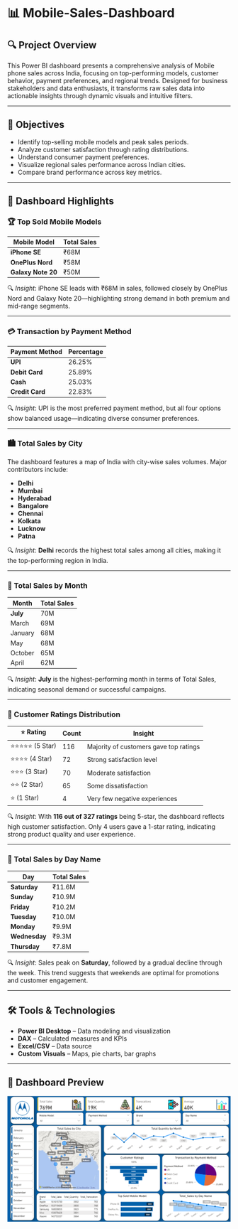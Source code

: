 # 📊 Mobile-Sales-Dashboard

## 🔍 Project Overview
This Power BI dashboard presents a comprehensive analysis of  Mobile phone sales across India, focusing on top-performing models, customer behavior, payment preferences, and regional trends. Designed for business stakeholders and data enthusiasts, it transforms raw sales data into actionable insights through dynamic visuals and intuitive filters.

---

## 🎯 Objectives
- Identify top-selling mobile models and peak sales periods.
- Analyze customer satisfaction through rating distributions.
- Understand consumer payment preferences.
- Visualize regional sales performance across Indian cities.
- Compare brand performance across key metrics.

---

## 📌 Dashboard Highlights

### 🏆 Top Sold Mobile Models
| Mobile Model      | Total Sales |
|------------------|-------------|
| **iPhone SE**     | ₹68M        |
| **OnePlus Nord**  | ₹58M        |
| **Galaxy Note 20**| ₹50M        |

🔍 _Insight_: iPhone SE leads with ₹68M in sales, followed closely by OnePlus Nord and Galaxy Note 20—highlighting strong demand in both premium and mid-range segments.

---

### 💳 Transaction by Payment Method
| Payment Method | Percentage |
|----------------|------------|
| **UPI**         | 26.25%     |
| **Debit Card**  | 25.89%     |
| **Cash**        | 25.03%     |
| **Credit Card** | 22.83%     |

🔍 _Insight_: UPI is the most preferred payment method, but all four options show balanced usage—indicating diverse consumer preferences.

---

### 🏙️ Total Sales by City
The dashboard features a map of India with city-wise sales volumes. Major contributors include:

- **Delhi**
- **Mumbai**
- **Hyderabad**
- **Bangalore**
- **Chennai**
- **Kolkata**
- **Lucknow**
- **Patna**

🔍 _Insight_: **Delhi** records the highest total sales among all cities, making it the top-performing region in India.

---

### 📆 Total Sales by Month
| Month | Total Sales |
|-------|----------------|
| **July** | 70M     |
| March    | 69M    |
| January   | 68M     |
| May |   68M |
| October |  65M  |
| April  |   62M   |

🔍 _Insight_: **July** is the highest-performing month in terms of Total Sales, indicating seasonal demand or successful campaigns.

---

### 🌟 Customer Ratings Distribution

| ⭐ Rating | Count | Insight |
|----------|-------|---------|
| ⭐⭐⭐⭐⭐ (5 Star) | 116   | Majority of customers gave top ratings |
| ⭐⭐⭐⭐ (4 Star)  | 72    | Strong satisfaction level |
| ⭐⭐⭐ (3 Star)   | 70    | Moderate satisfaction |
| ⭐⭐ (2 Star)    | 65    | Some dissatisfaction |
| ⭐ (1 Star)     | 4     | Very few negative experiences |

🔍 _Insight_: With **116 out of 327 ratings** being 5-star, the dashboard reflects high customer satisfaction. Only 4 users gave a 1-star rating, indicating strong product quality and user experience.

---

### 📅 Total Sales by Day Name

| Day       | Total Sales |
|-----------|-------------|
| **Saturday**  | ₹11.6M       |
| **Sunday**    | ₹10.9M       |
| **Friday**    | ₹10.2M       |
| **Tuesday**   | ₹10.0M       |
| **Monday**    | ₹9.9M        |
| **Wednesday** | ₹9.3M        |
| **Thursday**  | ₹7.8M        |

🔍 _Insight_: Sales peak on **Saturday**, followed by a gradual decline through the week. This trend suggests that weekends are optimal for promotions and customer engagement.

---

## 🛠️ Tools & Technologies
- **Power BI Desktop** – Data modeling and visualization
- **DAX** – Calculated measures and KPIs
- **Excel/CSV** – Data source
- **Custom Visuals** – Maps, pie charts, bar graphs

---

## 📸 Dashboard Preview

![Mobile Sales Dashboard](https://github.com/paridhisingh18/Mobile-Sales-Dashboard/blob/main/Dashboard_Snapshot.png)
